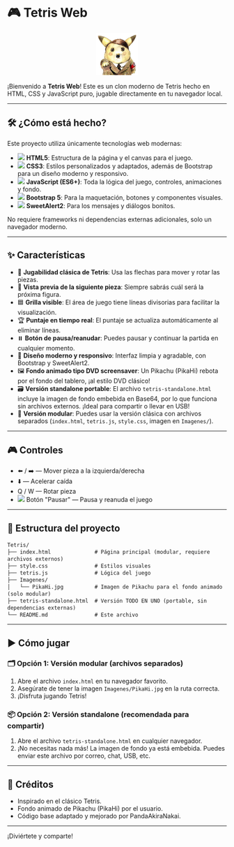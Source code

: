 

# 🎮 Tetris Web


<p align="center">
	<img src="Imagenes/PikaHi.jpg" alt="PikaHi Icon" width="96" height="96"/>
</p>

¡Bienvenido a <b>Tetris Web</b>! Este es un clon moderno de Tetris hecho en HTML, CSS y JavaScript puro, jugable directamente en tu navegador local.

---

## 🛠️ ¿Cómo está hecho?

Este proyecto utiliza únicamente tecnologías web modernas:

- <img src="https://img.icons8.com/color/24/000000/html-5--v1.png" width="20"/> **HTML5**: Estructura de la página y el canvas para el juego.
- <img src="https://img.icons8.com/color/24/000000/css3.png" width="20"/> **CSS3**: Estilos personalizados y adaptados, además de Bootstrap para un diseño moderno y responsivo.
- <img src="https://img.icons8.com/color/24/000000/javascript--v1.png" width="20"/> **JavaScript (ES6+)**: Toda la lógica del juego, controles, animaciones y fondo.
- <img src="https://img.icons8.com/color/24/000000/bootstrap.png" width="20"/> **Bootstrap 5**: Para la maquetación, botones y componentes visuales.
- <img src="https://img.icons8.com/color/24/000000/sweet.png" width="20"/> **SweetAlert2**: Para los mensajes y diálogos bonitos.

No requiere frameworks ni dependencias externas adicionales, solo un navegador moderno.



---

## ✨ Características

- 🎲 **Jugabilidad clásica de Tetris**: Usa las flechas para mover y rotar las piezas.
- 👀 **Vista previa de la siguiente pieza**: Siempre sabrás cuál será la próxima figura.
- 🟦 **Grilla visible**: El área de juego tiene líneas divisorias para facilitar la visualización.
- 🏆 **Puntaje en tiempo real**: El puntaje se actualiza automáticamente al eliminar líneas.
- ⏸️ **Botón de pausa/reanudar**: Puedes pausar y continuar la partida en cualquier momento.
- 💎 **Diseño moderno y responsivo**: Interfaz limpia y agradable, con Bootstrap y SweetAlert2.
- 🖼️ **Fondo animado tipo DVD screensaver**: Un Pikachu (PikaHi) rebota por el fondo del tablero, ¡al estilo DVD clásico!
- 🗃️ **Versión standalone portable**: El archivo `tetris-standalone.html` incluye la imagen de fondo embebida en Base64, por lo que funciona sin archivos externos. ¡Ideal para compartir o llevar en USB!
- 📁 **Versión modular**: Puedes usar la versión clásica con archivos separados (`index.html`, `tetris.js`, `style.css`, imagen en `Imagenes/`).



---

## 🎮 Controles

- ⬅️ / ➡️ — Mover pieza a la izquierda/derecha
- ⬇️ — Acelerar caída
- Q / W — Rotar pieza
- <img src="https://img.icons8.com/fluency/24/pause--v1.png" width="20"/> Botón "Pausar" — Pausa y reanuda el juego



---

## 📁 Estructura del proyecto

```
Tetris/
├── index.html              # Página principal (modular, requiere archivos externos)
├── style.css               # Estilos visuales
├── tetris.js               # Lógica del juego
├── Imagenes/
│   └── PikaHi.jpg          # Imagen de Pikachu para el fondo animado (solo modular)
├── tetris-standalone.html  # Versión TODO EN UNO (portable, sin dependencias externas)
└── README.md               # Este archivo
```


---

## ▶️ Cómo jugar

### 🗂️ Opción 1: Versión modular (archivos separados)
1. Abre el archivo `index.html` en tu navegador favorito.
2. Asegúrate de tener la imagen `Imagenes/PikaHi.jpg` en la ruta correcta.
3. ¡Disfruta jugando Tetris!

### 📦 Opción 2: Versión standalone (recomendada para compartir)
1. Abre el archivo `tetris-standalone.html` en cualquier navegador.
2. ¡No necesitas nada más! La imagen de fondo ya está embebida. Puedes enviar este archivo por correo, chat, USB, etc.


---

## 👾 Créditos

- Inspirado en el clásico Tetris.
- Fondo animado de Pikachu (PikaHi) por el usuario.
- Código base adaptado y mejorado por PandaAkiraNakai.

---
¡Diviértete y comparte!